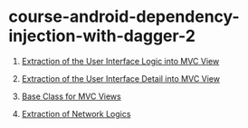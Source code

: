 # course-android-dependency-injection-with-dagger-2


1. [Extraction of the User Interface Logic into MVC View](https://github.com/YamamotoDesu/course-android-dependency-injection-with-dagger-2/commit/bf640b33ec10ac4aee193a4c641e3417e91c6068)

2. [Extraction of the User Interface Detail into MVC View](https://github.com/YamamotoDesu/course-android-dependency-injection-with-dagger-2/commit/18b3e3934dda75c1f24b0c7f8bf30f7df969583a)

3. [Base Class for MVC Views](https://github.com/YamamotoDesu/course-android-dependency-injection-with-dagger-2/commit/68f362bad34cfc8dedcc6ad85667ca544227f508)

4. [Extraction of Network Logics](https://github.com/YamamotoDesu/course-android-dependency-injection-with-dagger-2/commit/6e960fed45561f1fe5c24d10e1d056300dc07296)
